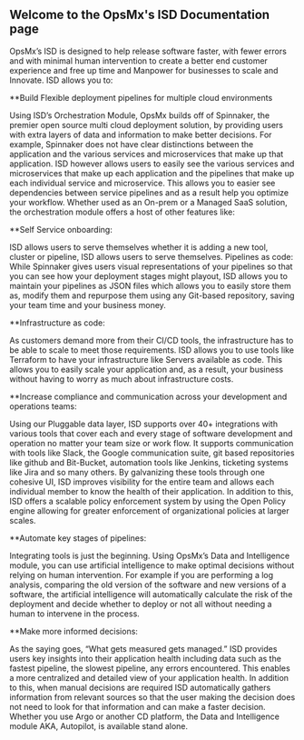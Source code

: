 ## Welcome to the OpsMx's ISD Documentation page 

OpsMx’s ISD is designed to help release software faster, with fewer errors and with minimal human intervention to create a better end customer experience and free up time and Manpower for businesses to scale and Innovate. ISD allows you to:

**Build Flexible deployment pipelines for multiple cloud environments

Using ISD’s Orchestration Module, OpsMx builds off of Spinnaker, the premier open source multi cloud deployment solution, by providing users with extra layers of data and information to make better decisions. For example, Spinnaker does not have clear distinctions between the application and the various services and microservices that make up that application. ISD however allows users to easily see the various services and microservices that make up each application and the pipelines that make up each individual service and microservice. This allows you to easier see dependencies between service pipelines and as a result help you optimize your workflow. Whether used as an On-prem or a Managed SaaS solution, the orchestration module offers a host of other features like:

**Self Service onboarding:

ISD allows users to serve themselves whether it is adding a new tool, cluster or pipeline, ISD allows users to serve themselves.
Pipelines as code: While Spinnaker gives users visual representations of your pipelines so that you can see how your deployment stages might playout, ISD allows you to maintain your pipelines as JSON files which allows you to easily store them as, modify them and repurpose them using any Git-based repository, saving your team time and your business money.

**Infrastructure as code:

As customers demand more from their CI/CD tools, the infrastructure has to be able to scale to meet those requirements. ISD allows you to use tools like Terraform to have your infrastructure like Servers available as code. This allows you to easily scale your application and, as a result, your business without having to worry as much about infrastructure costs.

**Increase compliance and communication across your development and operations teams:

Using our Pluggable data layer, ISD supports over 40+ integrations with various tools that cover each and every stage of software development and operation no matter your team size or work flow. It supports communication with tools like Slack, the Google communication suite, git based repositories like github and Bit-Bucket, automation tools like Jenkins, ticketing systems like Jira and so many others. By galvanizing these tools through one cohesive UI, ISD improves visibility for the entire team and allows each individual member to know the health of their application.
In addition to this, ISD offers a scalable policy enforcement system by using the Open Policy engine allowing for greater enforcement of organizational policies at larger scales.

**Automate key stages of pipelines:

Integrating tools is just the beginning. Using OpsMx’s Data and Intelligence module, you can use artificial intelligence to make optimal decisions without relying on human intervention. For example if you are performing a log analysis, comparing the old version of the software and new versions of a software, the artificial intelligence will automatically calculate the risk of the deployment and decide whether to deploy or not all without needing a human to intervene in the process.

**Make more informed decisions:

As the saying goes, “What gets measured gets managed.” ISD provides users key insights into their application health including data such as the fastest pipeline, the slowest pipeline, any errors encountered. This enables a more centralized and detailed view of your application health. In addition to this, when manual decisions are required ISD automatically gathers information from relevant sources so that the user making the decision does not need to look for that information and can make a faster decision. Whether you use Argo or another CD platform, the Data and Intelligence module AKA, Autopilot, is available stand alone.


